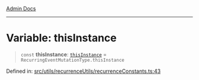 [Admin Docs](/)

***

# Variable: thisInstance

> `const` **thisInstance**: [`thisInstance`](../../recurrenceTypes/enumerations/RecurringEventMutationType.md#thisinstance) = `RecurringEventMutationType.thisInstance`

Defined in: [src/utils/recurrenceUtils/recurrenceConstants.ts:43](https://github.com/Aad1tya27/talawa-admin/blob/dd4a08e622d0fa38bcf9758a530e8cdf917dbac8/src/utils/recurrenceUtils/recurrenceConstants.ts#L43)
